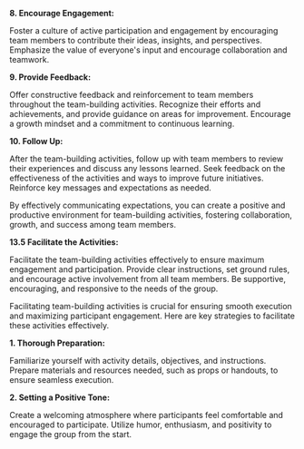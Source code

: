 
**8. Encourage Engagement:**

Foster a culture of active participation and engagement by encouraging team members to contribute their ideas, insights, and perspectives. Emphasize the value of everyone's input and encourage collaboration and teamwork.

**9. Provide Feedback:**

 Offer constructive feedback and reinforcement to team members throughout the team-building activities. Recognize their efforts and achievements, and provide guidance on areas for improvement. Encourage a growth mindset and a commitment to continuous learning.

**10. Follow Up:** 

After the team-building activities, follow up with team members to review their experiences and discuss any lessons learned. Seek feedback on the effectiveness of the activities and ways to improve future initiatives. Reinforce key messages and expectations as needed.

By effectively communicating expectations, you can create a positive and productive environment for team-building activities, fostering collaboration, growth, and success among team members.
 
**13.5 Facilitate the Activities:**

 Facilitate the team-building activities effectively to ensure maximum engagement and participation. Provide clear instructions, set ground rules, and encourage active involvement from all team members. Be supportive, encouraging, and responsive to the needs of the group.

Facilitating team-building activities is crucial for ensuring smooth execution and maximizing participant engagement. Here are key strategies to facilitate these activities effectively.

**1. Thorough Preparation:**

 Familiarize yourself with activity details, objectives, and instructions. Prepare materials and resources needed, such as props or handouts, to ensure seamless execution.

**2. Setting a Positive Tone:** 

Create a welcoming atmosphere where participants feel comfortable and encouraged to participate. Utilize humor, enthusiasm, and positivity to engage the group from the start.